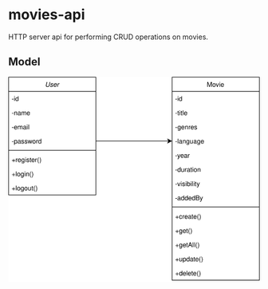 # movies-api
HTTP server api for performing CRUD operations on movies.

## Model

![movies-class-diagram](class-diagram.svg)
